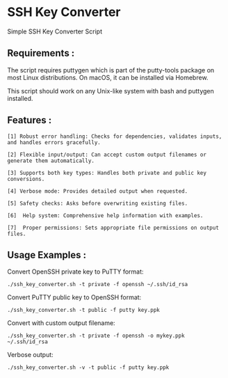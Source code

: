 # SSH Key Converter
Simple SSH Key Converter Script

## Requirements :

The script requires puttygen which is part of the putty-tools package on most Linux distributions. On macOS, it can be installed via Homebrew.

This script should work on any Unix-like system with bash and puttygen installed.


## Features :

    [1] Robust error handling: Checks for dependencies, validates inputs, and handles errors gracefully.

    [2] Flexible input/output: Can accept custom output filenames or generate them automatically.

    [3] Supports both key types: Handles both private and public key conversions.

    [4] Verbose mode: Provides detailed output when requested.

    [5] Safety checks: Asks before overwriting existing files.

    [6]  Help system: Comprehensive help information with examples.

    [7]  Proper permissions: Sets appropriate file permissions on output files.


## Usage Examples :

Convert OpenSSH private key to PuTTY format:
```
./ssh_key_converter.sh -t private -f openssh ~/.ssh/id_rsa
```

Convert PuTTY public key to OpenSSH format:
```
./ssh_key_converter.sh -t public -f putty key.ppk
```

Convert with custom output filename:
```
./ssh_key_converter.sh -t private -f openssh -o mykey.ppk ~/.ssh/id_rsa
```

Verbose output:
```
./ssh_key_converter.sh -v -t public -f putty key.ppk
```
